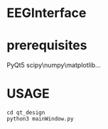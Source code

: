 # EEGInterface
# prerequisites
  PyQt5
  scipy\numpy\matplotlib... 
# USAGE
	cd qt_design
	python3 mainWindow.py
